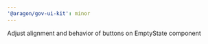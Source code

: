 ```yaml
---
'@aragon/gov-ui-kit': minor
---
```


Adjust alignment and behavior of buttons on EmptyState component
